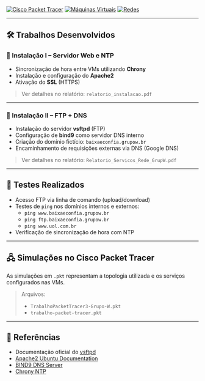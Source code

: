 [![Cisco Packet Tracer](https://img.shields.io/badge/Cisco-Packet%20Tracer-1BA0D7?style=for-the-badge&logo=cisco&logoColor=white)]()
[![Máquinas Virtuais](https://img.shields.io/badge/Máquinas%20Virtuais-VirtualBox-blue?style=for-the-badge&logo=virtualbox&logoColor=white)]()
[![Redes](https://img.shields.io/badge/Tópico-Redes%20de%20Computadores-critical?style=for-the-badge)]()

---

## 🛠️ Trabalhos Desenvolvidos

### 📄 Instalação I – Servidor Web e NTP

- Sincronização de hora entre VMs utilizando **Chrony**
- Instalação e configuração do **Apache2**
- Ativação do **SSL** (HTTPS)

> Ver detalhes no relatório: `relatorio_instalacao.pdf`

---

### 📄 Instalação II – FTP + DNS

- Instalação do servidor **vsftpd** (FTP)
- Configuração de **bind9** como servidor DNS interno
- Criação do domínio fictício: `baixaeconfia.grupow.br`
- Encaminhamento de requisições externas via DNS (Google DNS)

> Ver detalhes no relatório: `Relatorio_Servicos_Rede_GrupW.pdf`

---

## 🧪 Testes Realizados

- Acesso FTP via linha de comando (upload/download)
- Testes de `ping` nos domínios internos e externos:
  - `ping www.baixaeconfia.grupow.br`
  - `ping ftp.baixaeconfia.grupow.br`
  - `ping www.uol.com.br`
- Verificação de sincronização de hora com NTP

---

## 🖧 Simulações no Cisco Packet Tracer

As simulações em `.pkt` representam a topologia utilizada e os serviços configurados nas VMs.

> Arquivos:
> - `TrabalhoPacketTracer3-Grupo-W.pkt`
> - `trabalho-packet-tracer.pkt`

---

## 🔗 Referências

- Documentação oficial do [vsftpd](https://security.appspot.com/vsftpd.html)
- [Apache2 Ubuntu Documentation](https://ubuntu.com/server/docs/web-servers-apache)
- [BIND9 DNS Server](https://wiki.debian.org/Bind9)
- [Chrony NTP](https://chrony.tuxfamily.org/)
